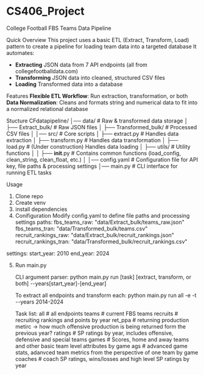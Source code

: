 # CS406_Project
College Football FBS Teams Data Pipeline

Quick Overview
This project uses a basic ETL (Extract, Transform, Load) pattern to create a pipeline for loading team data into a targeted database
It automates:
- **Extracting** JSON data from 7 API endpoints (all from collegefootballdata.com)
- **Transforming** JSON data into cleaned, structured CSV files
- **Loading** Transformed data into a database

Features
**Flexible ETL Workflow**: Run extraction, transformation, or both    
**Data Normalization**: Cleans and formats string and numerical data to fit into a normalized relational database
 
Stucture
CFdatapipeline/
│── data/                   # Raw & transformed data storage
│   ├── Extract_bulk/       # Raw JSON files
│   ├── Transformed_bulk/   # Processed CSV files
│
│── src/                    # Core scripts
│   ├── extract.py          # Handles data extraction
│   ├── transform.py        # Handles data transformation
│   ├── load.py             # (Under construction) Handles data loading
│   ├── utils/              # Utility functions
│   │   ├── __init__.py     # Contains common functions (load_config, clean_string, clean_float, etc.)
│
│── config.yaml             # Configuration file for API key, file paths & processing settings
│── main.py                 # CLI interface for running ETL tasks

Usage
1. Clone repo
2. Create venv
3. install dependencies
4. Conifiguration
Modify config.yaml to define file paths and processing settings
paths:
  fbs_teams_raw: "data/Extract_bulk/teams_raw.json"
  fbs_teams_tran: "data/Transformed_bulk/teams.csv"
  recruit_rankings_raw: "data/Extract_bulk/recruit_rankings.json"
  recruit_rankings_tran: "data/Transformed_bulk/recruit_rankings.csv"

settings:
  start_year: 2010
  end_year: 2024

5. Run main.py

   CLI argument parser: python main.py run [task] [extract, transform, or both] --years[start_year]-[end_year]
   
   To extract all endpoints and transform each:
     python main.py run all -e -t --years 2014-2024

   Task list:
     all      # all endpoints
     teams    # current FBS teams
     recruits # recruiting rankings and points by year
     ret_ppa  # returning production metirc -> how much offensive production is being returned form the previous year?
     ratings  # SP ratings by year, includes offensive, defensive and special teams
     games    # Scores, home and away teams and other basic team level attributes by game
     ags      # advanced game stats, adanvced team metrics from the perspective of one team by game
     coaches  # coach SP ratings, wins/losses and high level SP ratings  by year

     
  

